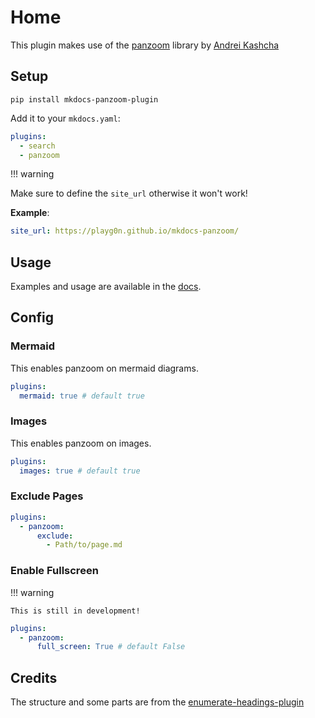 # Home

This plugin makes use of the [panzoom](https://github.com/anvaka/panzoom) library by [Andrei Kashcha](https://github.com/anvaka)

## Setup

`pip install mkdocs-panzoom-plugin`

Add it to your `mkdocs.yaml`:

```yaml
plugins:
  - search
  - panzoom

```

!!! warning

  Make sure to define the `site_url` otherwise it won't work!

  **Example**:

  ```yaml
  site_url: https://playg0n.github.io/mkdocs-panzoom/
  ```

## Usage

Examples and usage are available in the [docs](https://playg0n.github.io/mkdocs-panzoom/).

## Config

### Mermaid

This enables panzoom on mermaid diagrams.

```yaml
plugins:
  mermaid: true # default true
```

### Images

This enables panzoom on images.

```yaml
plugins:
  images: true # default true
```
### Exclude Pages

```yaml
plugins:
  - panzoom:
      exclude:
        - Path/to/page.md
```

### Enable Fullscreen

!!! warning

    This is still in development!

```yaml
plugins:
  - panzoom:
      full_screen: True # default False
```

## Credits

The structure and some parts are from the [enumerate-headings-plugin](https://github.com/timvink/mkdocs-enumerate-headings-plugin)
